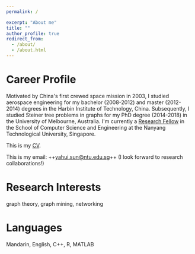 ```yaml
---
permalink: /

excerpt: "About me"
title: ""
author_profile: true
redirect_from: 
  - /about/
  - /about.html
---
```


# Career Profile

Motivated by China's first crewed space mission in 2003, I studied aerospace engineering for my bachelor (2008-2012) and master (2012-2014) degrees in the Harbin Institute of Technology, China.  Subsequently, I studied Steiner tree problems in graphs for my PhD degree (2014-2018) in the University of Melbourne, Australia. I'm currently a <a href="http://scse.ntu.edu.sg/Research/CNCL/People/Pages/ResearchStaff.aspx" target="_blank" rel="nofollow">Research Fellow</a> in the School of Computer Science and Engineering at the Nanyang Technological University, Singapore. 

This is my <a href="https://yahuisun.com/assets/CV_Yahui_SUN.pdf" target="_blank" rel="nofollow">CV</a>.

This is my email: ++<span style="color:#52adc8">yahui.sun@ntu.edu.sg</span>++ (I look forward to research collaborations!)


# Research Interests

graph theory, graph mining, networking

# Languages

Mandarin, English, C++, R, MATLAB
      

